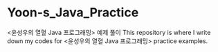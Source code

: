 # Yoon-s_Java_Practice
&lt;윤성우의 열혈 Java 프로그래밍> 예제 풀이
This repository is where I write down my codes for <윤성우의 열혈 Java 프로그래밍> practice examples.
